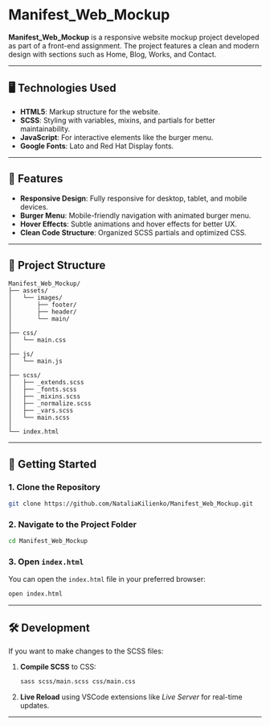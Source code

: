 # Manifest_Web_Mockup

**Manifest_Web_Mockup** is a responsive website mockup project developed as part of a front-end assignment. The project features a clean and modern design with sections such as Home, Blog, Works, and Contact.

---

## 🖥️ Technologies Used

- **HTML5**: Markup structure for the website.
- **SCSS**: Styling with variables, mixins, and partials for better maintainability.
- **JavaScript**: For interactive elements like the burger menu.
- **Google Fonts**: Lato and Red Hat Display fonts.

---

## 🌟 Features

- **Responsive Design**: Fully responsive for desktop, tablet, and mobile devices.
- **Burger Menu**: Mobile-friendly navigation with animated burger menu.
- **Hover Effects**: Subtle animations and hover effects for better UX.
- **Clean Code Structure**: Organized SCSS partials and optimized CSS.

---

## 📂 Project Structure

```
Manifest_Web_Mockup/
├── assets/
│   └── images/
│       ├── footer/
│       ├── header/
│       └── main/
│
├── css/
│   └── main.css
│
├── js/
│   └── main.js
│
├── scss/
│   ├── _extends.scss
│   ├── _fonts.scss
│   ├── _mixins.scss
│   ├── _normalize.scss
│   ├── _vars.scss
│   └── main.scss
│
└── index.html
```

---

## 🚀 Getting Started

### 1. Clone the Repository

```bash
git clone https://github.com/NataliaKilienko/Manifest_Web_Mockup.git
```

### 2. Navigate to the Project Folder

```bash
cd Manifest_Web_Mockup
```

### 3. Open `index.html`

You can open the `index.html` file in your preferred browser:

```bash
open index.html
```

---

## 🛠️ Development

If you want to make changes to the SCSS files:

1. **Compile SCSS** to CSS:
   ```bash
   sass scss/main.scss css/main.css
   ```

2. **Live Reload** using VSCode extensions like *Live Server* for real-time updates.

---
